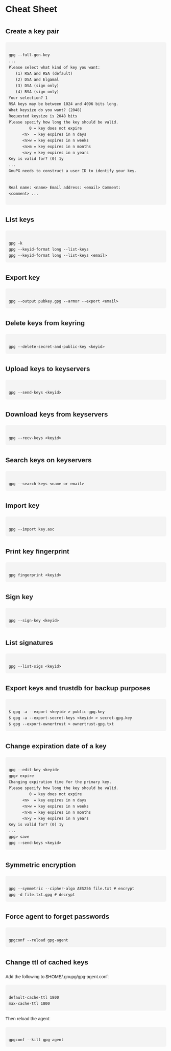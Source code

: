 <!DOCTYPE html>
<html lang="en">
<head>
<meta charset="UTF-8">
<meta name="viewport" content="width=device-width, initial-scale=1.0">
<title>Cheat Sheet</title>
<style>
        body {
        font-family: Arial, sans-serif;
        line-height: 1.6;
        margin: 20px;
        }
        table {
        width: 100%;
        border-collapse: collapse;
        }
        th, td {
        border: 1px solid #000;
        padding: 8px;
        text-align: left;
        }
        th {
        background-color: #f2f2f2;
        }
        pre, code {
        background-color: #f4f4f4;
        padding: 10px;
        border-radius: 5px;
        display: block;
        margin: 2px 0;
        overflow-x: auto;
        }
        pre < code {
        background-color: #f4f4f4;
        padding: 10px;
        border-radius: 5px;
        display: block;
        margin: 2px 0;
        overflow-x: auto;
        }        
        button {
        margin-top: 5px;
        padding: 5px 5px;
        font-size: 1em;
        cursor: pointer;
        }
</style>
</head>
<body>

<h1>Cheat Sheet</h1>

<h2>Create a key pair</h2>
<pre><code>
gpg --full-gen-key
...
Please select what kind of key you want:
   (1) RSA and RSA (default)
   (2) DSA and Elgamal
   (3) DSA (sign only)
   (4) RSA (sign only)
Your selection? 1
RSA keys may be between 1024 and 4096 bits long.
What keysize do you want? (2048) 
Requested keysize is 2048 bits
Please specify how long the key should be valid.
         0 = key does not expire
      &lt;n&gt;  = key expires in n days
      &lt;n&gt;w = key expires in n weeks
      &lt;n&gt;m = key expires in n months
      &lt;n&gt;y = key expires in n years
Key is valid for? (0) 1y
...
GnuPG needs to construct a user ID to identify your key.

Real name: &lt;name&gt;
Email address: &lt;email&gt;
Comment: &lt;comment&gt;
...
</code></pre>

<h2>List keys</h2>
<pre><code>
gpg -k
gpg --keyid-format long --list-keys
gpg --keyid-format long --list-keys &lt;email&gt;
</code></pre>

<h2>Export key</h2>
<pre><code>
gpg --output pubkey.gpg --armor --export &lt;email&gt;
</code></pre>

<h2>Delete keys from keyring</h2>
<pre><code>
gpg --delete-secret-and-public-key &lt;keyid&gt;
</code></pre>

<h2>Upload keys to keyservers</h2>
<pre><code>
gpg --send-keys &lt;keyid&gt;
</code></pre>

<h2>Download keys from keyservers</h2>
<pre><code>
gpg --recv-keys &lt;keyid&gt;
</code></pre>

<h2>Search keys on keyservers</h2>
<pre><code>
gpg --search-keys &lt;name or email&gt;
</code></pre>

<h2>Import key</h2>
<pre><code>
gpg --import key.asc
</code></pre>

<h2>Print key fingerprint</h2>
<pre><code>
gpg fingerprint &lt;keyid&gt;
</code></pre>

<h2>Sign key</h2>
<pre><code>
gpg --sign-key &lt;keyid&gt;
</code></pre>

<h2>List signatures</h2>
<pre><code>
gpg --list-sigs &lt;keyid&gt;
</code></pre>

<h2>Export keys and trustdb for backup purposes</h2>
<pre><code>
$ gpg -a --export &lt;keyid&gt; &gt; public-gpg.key
$ gpg -a --export-secret-keys &lt;keyid&gt; &gt; secret-gpg.key
$ gpg --export-ownertrust &gt; ownertrust-gpg.txt
</code></pre>

<h2>Change expiration date of a key</h2>
<pre><code>
gpg --edit-key &lt;keyid&gt;
gpg&gt; expire
Changing expiration time for the primary key.
Please specify how long the key should be valid.
         0 = key does not expire
      &lt;n&gt;  = key expires in n days
      &lt;n&gt;w = key expires in n weeks
      &lt;n&gt;m = key expires in n months
      &lt;n&gt;y = key expires in n years
Key is valid for? (0) 1y
...
gpg&gt; save
gpg --send-keys &lt;keyid&gt;
</code></pre>

<h2>Symmetric encryption</h2>
<pre><code>
gpg --symmetric --cipher-algo AES256 file.txt # encrypt
gpg -d file.txt.gpg # decrypt
</code></pre>

<h2>Force agent to forget passwords</h2>
<pre><code>
gpgconf --reload gpg-agent
</code></pre>

<h2>Change ttl of cached keys</h2>
<p>Add the following to $HOME/.gnupg/gpg-agent.conf:</p>
<pre><code>
default-cache-ttl 1800
max-cache-ttl 1800
</code></pre>
<p>Then reload the agent:</p>
<pre><code>
gpgconf --kill gpg-agent
</code></pre>

</body>
</html>
